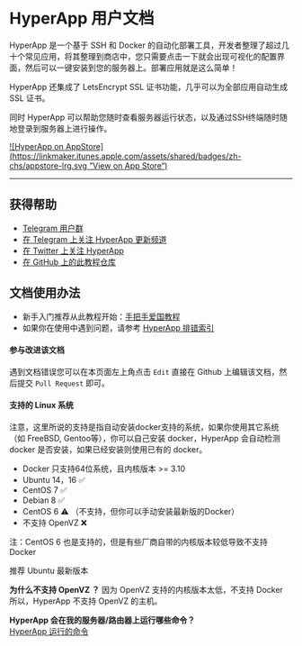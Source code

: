 # HyperApp 用户文档

HyperApp 是一个基于 SSH 和 Docker 的自动化部署工具，开发者整理了超过几十个常见应用，将其整理到商店中，您只需要点击一下就会出现可视化的配置界面，然后可以一键安装到您的服务器上。部署应用就是这么简单！

HyperApp 还集成了 LetsEncrypt SSL 证书功能，几乎可以为全部应用自动生成 SSL 证书。

同时 HyperApp 可以帮助您随时查看服务器运行状态，以及通过SSH终端随时随地登录到服务器上进行操作。

[![HyperApp on AppStore](https://linkmaker.itunes.apple.com/assets/shared/badges/zh-chs/appstore-lrg.svg ”View on App Store“)](https://itunes.apple.com/app/apple-store/id1179750280?pt=118260435&ct=guide&mt=8)

---

## 获得帮助

* [Telegram 用户群](https://t.me/hyperapp)
* [在 Telegram 上关注 HyperApp 更新频道](https://t.me/hyperappnews)
* [在 Twitter 上关注 HyperApp](https://twitter.com/LoveHyperApp)
* [在 GitHub 上的此教程仓库](https://github.com/waylybaye/HyperApp-Guide)

## 文档使用办法

* 新手入门推荐从此教程开始：[手把手爱国教程](proxy/get-started.md)
* 如果你在使用中遇到问题，请参考 [HyperApp 排错索引](faq.md)


#### 参与改进该文档

遇到文档错误您可以在本页面左上角点击 `Edit` 直接在 Github 上编辑该文档，然后提交 `Pull Request` 即可。


#### 支持的 Linux 系统

注意，这里所说的支持是指自动安装docker支持的系统，如果你使用其它系统（如 FreeBSD, Gentoo等），你可以自己安装 docker，HyperApp 会自动检测 docker 是否安装，如果已经安装则使用已有的 docker。

* Docker 只支持64位系统，且内核版本 >= 3.10
* Ubuntu 14，16 ✅
* CentOS 7 ✅
* Debian 8 ✅
* CentOS 6 ⚠️ （不支持，但你可以手动安装最新版的Docker）
* 不支持 OpenVZ ❌

注：CentOS 6 也是支持的，但是有些厂商自带的内核版本较低导致不支持 Docker

推荐 Ubuntu 最新版本

**为什么不支持 OpenVZ ？**
因为 OpenVZ 支持的内核版本太低，不支持 Docker 所以，HyperApp 不支持 OpenVZ 的主机。


**HyperApp 会在我的服务器/路由器上运行哪些命令？**  
[HyperApp 运行的命令](../commands.md)
